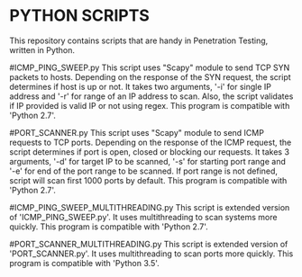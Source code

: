 # PYTHON SCRIPTS
This repository contains scripts that are handy in Penetration Testing, written in Python.

#ICMP_PING_SWEEP.py
This script uses "Scapy" module to send TCP SYN packets to hosts. Depending on the response of the SYN request, the script determines if host is up or not.
It takes two arguments, '-i' for single IP address and '-r' for range of an IP address to scan.
Also, the script validates if IP provided is valid IP or not using regex.
This program is compatible with 'Python 2.7'.


#PORT_SCANNER.py
This script uses "Scapy" module to send ICMP requests to TCP ports. Depending on the response of the ICMP request, the script determines if port is open, closed or blocking our requests.
It takes 3 arguments, '-d' for target IP to be scanned, '-s' for starting port range and '-e' for end of the port range to be scanned.
If port range is not defined, script will scan first 1000 ports by default.
This program is compatible with 'Python 2.7'.

#ICMP_PING_SWEEP_MULTITHREADING.py
This script is extended version of 'ICMP_PING_SWEEP.py'. It uses multithreading to scan systems more quickly.
This program is compatible with 'Python 2.7'.

#PORT_SCANNER_MULTITHREADING.py
This script is extended version of 'PORT_SCANNER.py'. It uses multithreading to scan ports more quickly.
This program is compatible with 'Python 3.5'.


